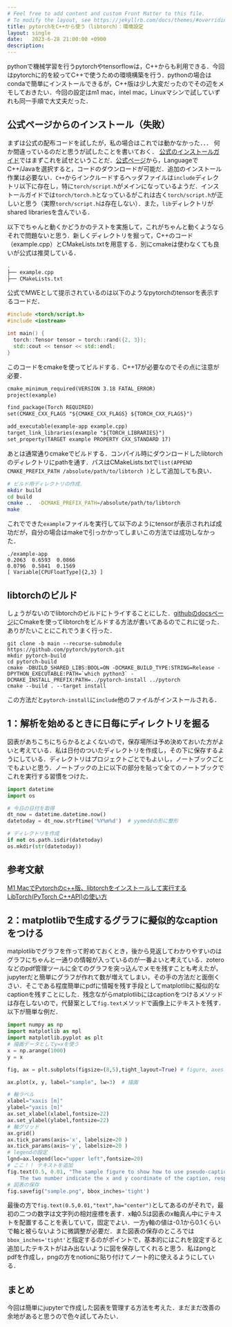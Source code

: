```yaml
---
# Feel free to add content and custom Front Matter to this file.
# To modify the layout, see https://jekyllrb.com/docs/themes/#overriding-theme-defaults
title: pytorchをC++から使う（libtorch）：環境設定
layout: single
date:   2023-6-28 21:00:00 +0900
description: 
---
```


pythonで機械学習を行うpytorchやtensorflowは，C++からも利用できる．今回はpytorchに的を絞ってC++で使うための環境構築を行う．pythonの場合はcondaで簡単にインストールできるが，C++版は少し大変だったのでその辺をメモしておきたい．今回の設定はm1 mac，intel mac，Linuxマシンで試していずれも同一手順で大丈夫だった．

## 公式ページからのインストール（失敗）

まずは公式の配布コードを試したが，私の場合はこれでは動かなかった．．． 何か間違っているのだと思うが試したことを書いておく． [公式のインストールガイド](https://pytorch.org/cppdocs/installing.html)ではまずこれを試せということだ．[公式ページ](https://pytorch.org/get-started/locally/)から，LanguageでC++/Javaを選択すると，コードのダウンロードが可能だ．追加のインストール作業は必要ない．`C++`からインクルードするヘッダファイルは`include`ディレクトリ以下に存在し，特に`torch/script.h`がメインになっているようだ．インストールガイドでは`torch/torch.h`となっているがこれは古く`torch/script.h`が正しいと思う（実際`torch/script.h`は存在しない）．また，`lib`ディレクトリがshared librariesを含んでいる．

以下でちゃんと動くかどうかのテストを実施して，これがちゃんと動くようならそれで問題ないと思う．新しくディレクトリを掘って，C++のコード（example.cpp）とCMakeLists.txtを用意する．別にcmakeは使わなくても良いが公式は推奨している．

```bash
.
├── example.cpp
├── CMakeLists.txt
```

公式でMWEとして提示されているのは以下のようなpytorchのtensorを表示するコードだ．

```C++:example.cpp
#include <torch/script.h>
#include <iostream>

int main() {
  torch::Tensor tensor = torch::rand({2, 3});
  std::cout << tensor << std::endl;
}
```

このコードをcmakeを使ってビルドする．C++17が必要なのでその点に注意が必要．

```cmake:CMakeLists.txt
cmake_minimum_required(VERSION 3.18 FATAL_ERROR)
project(example)

find_package(Torch REQUIRED)
set(CMAKE_CXX_FLAGS "${CMAKE_CXX_FLAGS} ${TORCH_CXX_FLAGS}")

add_executable(example-app example.cpp)
target_link_libraries(example "${TORCH_LIBRARIES}")
set_property(TARGET example PROPERTY CXX_STANDARD 17)
```

あとは通常通りcmakeでビルドする．コンパイル時にダウンロードしたlibtorchのディレクトリにpathを通す．パスはCMakeLists.txtで`list(APPEND CMAKE_PREFIX_PATH /absolute/path/to/libtorch )`として追加しても良い．

```bash
# ビルド用ディレクトリの作成．
mkdir build
cd build
cmake ..  -DCMAKE_PREFIX_PATH=/absolute/path/to/libtorch 
make
```

これでできた`example`ファイルを実行して以下のようにtensorが表示されれば成功だが，自分の場合はmakeで引っかかってしまいこの方法では成功しなかった．

```
./example-app
0.2063  0.6593  0.0866
0.0796  0.5841  0.1569
[ Variable[CPUFloatType]{2,3} ]
```

## libtorchのビルド

しょうがないのでlibtorchのビルドにトライすることにした．[githubのdocsページ](https://github.com/pytorch/pytorch/blob/main/docs/libtorch.rst)にCmakeを使ってlibtorchをビルドする方法が書いてあるのでこれに従った．ありがたいことにこれでうまく行った．

```
git clone -b main --recurse-submodule https://github.com/pytorch/pytorch.git
mkdir pytorch-build
cd pytorch-build
cmake -DBUILD_SHARED_LIBS:BOOL=ON -DCMAKE_BUILD_TYPE:STRING=Release -DPYTHON_EXECUTABLE:PATH=`which python3` -DCMAKE_INSTALL_PREFIX:PATH=../pytorch-install ../pytorch
cmake --build . --target install
```

この方法だと`pytorch-install`に`include`他のファイルがインストールされる．

## 1：解析を始めるときに日毎にディレクトリを掘る

図表があちこちにちらかるとよくないので，保存場所は予め決めておいた方がよいと考えている．私は日付のついたディレクトリを作成し，その下に保存するようにしている．ディレクトリはプロジェクトごとでもよいし，ノートブックごとでもよいと思う．ノートブックの上に以下の部分を貼って全てのノートブックでこれを実行する習慣をつけた．

```python
import datetime
import os

# 今日の日付を取得
dt_now = datetime.datetime.now()
datetoday = dt_now.strftime('%Y%m%d')  # yymmddの形に整形

# ディレクトリを作成
if not os.path.isdir(datetoday)
os.mkdir(str(datetoday))
```

## 参考文献

[M1 MacでPytorchのc++版、libtorchをインストールして実行する](https://qiita.com/cometscome_phys/items/96b94074fdaf1c2bfa04)
[LibTorch(PyTorch C++API)の使い方](https://tokumini.hatenablog.com/entry/2019/08/24/100000)

## 2：matplotlibで生成するグラフに擬似的なcaptionをつける

matplotlibでグラフを作って貯めておくとき，後から見返してわかりやすいのはグラフにちゃんと一通りの情報が入っているのが一番よいと考えている．zoteroなどのpdf管理ツールに全てのグラフを突っ込んでメモを残すことも考えたが，jupyterだと簡単にグラフが作れて数が増えてしまい，その手の方法だと面倒くさい．そこである程度簡単にpdfに情報を残す手段としてmatplotlibに擬似的なcaptionを残すことにした．残念ながらmatplotlibにはcaptionをつけるメソッドは存在しないので，代替案として`fig.text`メソッドで画像上にテキストを残す．以下が簡単な例だ．

```python
import numpy as np
import matplotlib as mpl
import matplotlib.pyplot as plt
# 描画データとしてy=xを使う
x = np.arange(1000)
y = x

fig, ax = plt.subplots(figsize=(8,5),tight_layout=True) # figure, axesオブジェクトを作成

ax.plot(x, y, label="sample", lw=3)  # 描画

# 軸ラベル
xlabel="xaxis [m]"
ylabel="yaxis [m]"
ax.set_xlabel(xlabel,fontsize=22)
ax.set_ylabel(ylabel,fontsize=22)
# 軸グリッド
ax.grid()
ax.tick_params(axis='x', labelsize=20 )
ax.tick_params(axis='y', labelsize=20 )
# legendの設定
lgnd=ax.legend(loc="upper left",fontsize=20)
# ここ！！ テキストを追加
fig.text(0.5, 0.01, "The sample figure to show how to use pseudo-caption in matplotlib figure. \n \
    The two number indicate the x and y coordinate of the caption, respectively.", ha='center')
# 図表の保存
fig.savefig("sample.png", bbox_inches='tight')
```

最後の方で`fig.text(0.5,0.01,"text",ha="center")`としてあるのがそれで，最初の二つの数字は文字列の相対座標を表す．x軸0.5は図表のx軸真ん中にテキストを配置することを表していて，固定でよい．一方y軸の値は-0.1から0.1くらいで軸と被らないように微調整が必要だ．また図表の保存のところでは`bbox_inches='tight'`と指定するのがポイントで，基本的にはこれを設定すると追加したテキストがはみ出ないように図を保存してくれると思う．私はpngとpdfを作成し，pngの方をnotionに貼り付けてノート的に使えるようにしている．

## まとめ

今回は簡単にjupyterで作成した図表を管理する方法を考えた．まだまだ改善の余地があると思うので色々試してみたい．